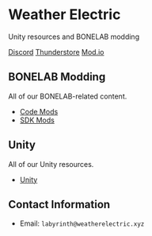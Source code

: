 # Weather Electric

Unity resources and BONELAB modding

[Discord](https://weatherelectric.xyz/discord)
[Thunderstore](https://bonelab.thunderstore.io/package/SoulWithMae/)
[Mod.io](https://mod.io/u/soulwithmae/)

## BONELAB Modding

All of our BONELAB-related content.

* [Code Mods](https://docs.weatherelectric.xyz/bonelab-mods.html#code)
* [SDK Mods](https://docs.weatherelectric.xyz/bonelab-mods.html#sdk)

## Unity

All of our Unity resources.

* [Unity](https://docs.weatherelectric.xyz/unity.html)

## Contact Information

* Email: `labyrinth@weatherelectric.xyz`
